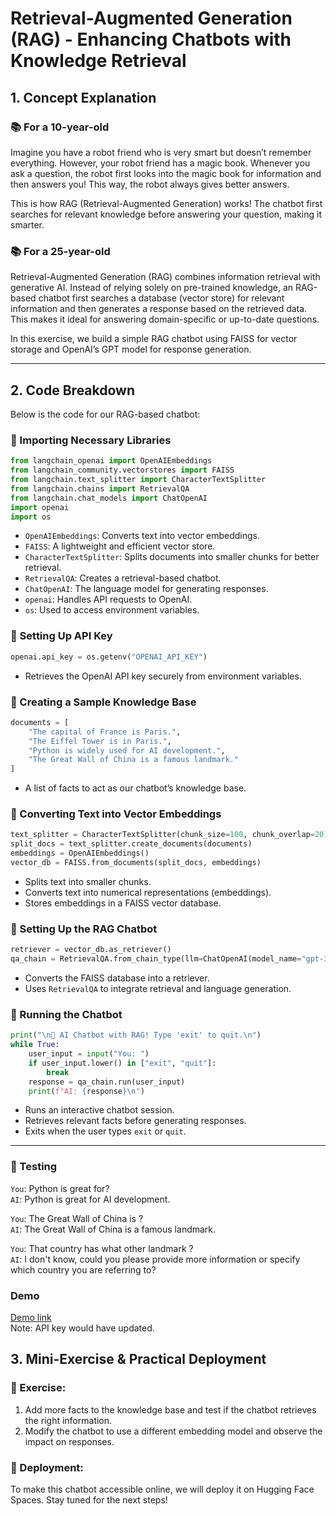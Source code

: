 # Retrieval-Augmented Generation (RAG) - Enhancing Chatbots with Knowledge Retrieval

## 1. Concept Explanation

### 📚 For a 10-year-old

Imagine you have a robot friend who is very smart but doesn’t remember everything. However, your robot friend has a magic book. Whenever you ask a question, the robot first looks into the magic book for information and then answers you! This way, the robot always gives better answers.

This is how RAG (Retrieval-Augmented Generation) works! The chatbot first searches for relevant knowledge before answering your question, making it smarter.

### 📚 For a 25-year-old

Retrieval-Augmented Generation (RAG) combines information retrieval with generative AI. Instead of relying solely on pre-trained knowledge, an RAG-based chatbot first searches a database (vector store) for relevant information and then generates a response based on the retrieved data. This makes it ideal for answering domain-specific or up-to-date questions.

In this exercise, we build a simple RAG chatbot using FAISS for vector storage and OpenAI’s GPT model for response generation.

---

## 2. Code Breakdown

Below is the code for our RAG-based chatbot:

### 📌 Importing Necessary Libraries

```python
from langchain_openai import OpenAIEmbeddings
from langchain_community.vectorstores import FAISS
from langchain.text_splitter import CharacterTextSplitter
from langchain.chains import RetrievalQA
from langchain.chat_models import ChatOpenAI
import openai
import os
```
- `OpenAIEmbeddings`: Converts text into vector embeddings.
- `FAISS`: A lightweight and efficient vector store.
- `CharacterTextSplitter`: Splits documents into smaller chunks for better retrieval.
- `RetrievalQA`: Creates a retrieval-based chatbot.
- `ChatOpenAI`: The language model for generating responses.
- `openai`: Handles API requests to OpenAI.
- `os`: Used to access environment variables.

### 📌 Setting Up API Key

```python
openai.api_key = os.getenv("OPENAI_API_KEY")
```
- Retrieves the OpenAI API key securely from environment variables.

### 📌 Creating a Sample Knowledge Base

```python
documents = [
    "The capital of France is Paris.",
    "The Eiffel Tower is in Paris.",
    "Python is widely used for AI development.",
    "The Great Wall of China is a famous landmark."
]
```
- A list of facts to act as our chatbot’s knowledge base.

### 📌 Converting Text into Vector Embeddings

```python
text_splitter = CharacterTextSplitter(chunk_size=100, chunk_overlap=20)
split_docs = text_splitter.create_documents(documents)
embeddings = OpenAIEmbeddings()
vector_db = FAISS.from_documents(split_docs, embeddings)
```
- Splits text into smaller chunks.
- Converts text into numerical representations (embeddings).
- Stores embeddings in a FAISS vector database.

### 📌 Setting Up the RAG Chatbot

```python
retriever = vector_db.as_retriever()
qa_chain = RetrievalQA.from_chain_type(llm=ChatOpenAI(model_name="gpt-3.5-turbo"), retriever=retriever)
```
- Converts the FAISS database into a retriever.
- Uses `RetrievalQA` to integrate retrieval and language generation.

### 📌 Running the Chatbot

```python
print("\n🚀 AI Chatbot with RAG! Type 'exit' to quit.\n")
while True:
    user_input = input("You: ")
    if user_input.lower() in ["exit", "quit"]:
        break
    response = qa_chain.run(user_input)
    print(f"AI: {response}\n")
```
- Runs an interactive chatbot session.
- Retrieves relevant facts before generating responses.
- Exits when the user types `exit` or `quit`.

---

### 📌 Testing

`You`: Python is great for? <br />
`AI`: Python is great for AI development.


`You`: The Great Wall of China is ?<br />
`AI`: The Great Wall of China is a famous landmark.

`You`: That country has what other landmark ?<br />
`AI`: I don't know, could you please provide more information or specify which country you are referring to?


### Demo
<a href="https://huggingface.co/spaces/Ganesh-Kunnamkumarath/RAG-Chatbot-Basics" target="_blank"> Demo link </a><br />
Note: API key would have updated.

## 3. Mini-Exercise & Practical Deployment

### 🔹 Exercise:
1. Add more facts to the knowledge base and test if the chatbot retrieves the right information.
2. Modify the chatbot to use a different embedding model and observe the impact on responses.

### 🚀 Deployment:
To make this chatbot accessible online, we will deploy it on Hugging Face Spaces. Stay tuned for the next steps!
